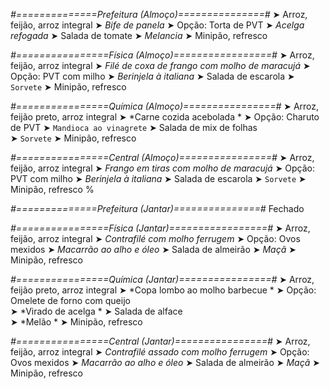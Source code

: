 
*#==============Prefeitura (Almoço)===============#*
➤ Arroz, feijão, arroz integral
➤ *Bife de panela*
➤ Opção: Torta de PVT
➤ *Acelga refogada*
➤ Salada de tomate
➤ *Melancia*
➤ Minipão, refresco

*#================Física (Almoço)=================#*
➤ Arroz, feijão, arroz integral
➤ *Filé de coxa de frango com molho de maracujá*
➤ Opção: PVT com milho
➤ *Berinjela à italiana*
➤ Salada de escarola
➤ `Sorvete`
➤ Minipão, refresco

*#================Química (Almoço)================#*
➤ Arroz, feijão preto, arroz integral
➤ *Carne cozida acebolada *
➤ Opção: Charuto de PVT 
➤ `Mandioca ao vinagrete`
➤ Salada de mix de folhas  
➤ `Sorvete`
➤ Minipão, refresco

*#================Central (Almoço)================#*
➤ Arroz, feijão, arroz integral
➤ *Frango em tiras com molho de maracujá*
➤ Opção: PVT com milho
➤ *Berinjela à italiana*
➤ Salada de escarola
➤ `Sorvete`
➤ Minipão, refresco
%

*#==============Prefeitura (Jantar)===============#*
Fechado

*#================Física (Jantar)=================#*
➤ Arroz, feijão, arroz integral
➤ *Contrafilé com molho ferrugem*
➤ Opção: Ovos mexidos
➤ *Macarrão ao alho e óleo*
➤ Salada de almeirão
➤ *Maçã*
➤ Minipão, refresco

*#================Química (Jantar)================#*
➤ Arroz, feijão preto, arroz integral
➤ *Copa lombo ao molho barbecue *
➤ Opção: Omelete de forno com queijo   
➤ *Virado de acelga *
➤ Salada de alface   
➤ *Melão  *
➤ Minipão, refresco

*#================Central (Jantar)================#*
➤ Arroz, feijão, arroz integral
➤ *Contrafilé assado com molho ferrugem*
➤ Opção: Ovos mexidos
➤ *Macarrão ao alho e óleo*
➤ Salada de almeirão
➤ *Maçã*
➤ Minipão, refresco

